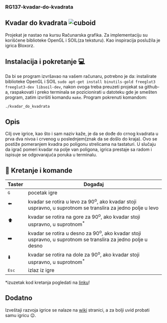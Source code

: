 ### RG137-kvadar-do-kvadrata

## Kvadar do kvadrata ![cuboid](https://i.ibb.co/5Mr9dKZ/kvadar.jpg)

Projekat je nastao na kursu Računarska grafika. Za implementaciju su korišćene biblioteke OpenGL i SOIL(za teksturu). Kao inspiracija poslužila je igrica Bloxorz.

## Instalacija i pokretanje :computer:

Da bi se program izvršavao na vašem računaru, potrebno je da: instalirate biblioteke OpenGL i SOIL ```sudo apt-get install binutils-gold freeglut3 freeglut3-dev libsoil-dev```, nakon ovoga treba preuzeti projekat sa github-a, raspakovati i preko terminala se pozicionirati u datoteku gde je smešten program, zatim izvršiti komandu ```make```. Program pokrenuti komandom:
```sh
./kvadar_do_kvadrata
```
## Opis

Cilj ove igrice, kao što i sam naziv kaže, je da se dođe do crnog kvadrata u prva dva nivoa i crvenog u poslednjem(znak da se došlo do kraja). Ovo se postiže pomeranjem kvadra po poligonu strelicama na tastaturi. U slučaju da igrač pomeri kvadar na polje van poligona, igrica prestaje sa radom i ispisuje se odgovarajuća poruka u terminalu.

## :diamond_shape_with_a_dot_inside: Kretanje i komande
Taster | Događaj  
----- | ------ 
<kbd>G</kbd> | pocetak igre
<kdb>:arrow_left:</kdbg> | kvadar se rotira u levo za 90<sup>o</sup>, ako kvadar stoji uspravno, u suprotnom se translira za jedno polje u levo
<kdb>:arrow_up:</kdbg> | kvadar se rotira na gore za 90<sup>o</sup>, ako kvadar stoji uspravno, u suprotnom<sup>*</sup>
<kdb>:arrow_right:</kdbg> | kvadar se rotira u desno za 90<sup>o</sup>, ako kvadar stoji uspravno, u suprotnom se translira za jedno polje u desno
<kdb>:arrow_down:</kdbg> | kvadar se rotira na dole za 90<sup>o</sup>, ako kvadar stoji uspravno, u suprotnom<sup>*</sup>
<kbd>Esc</kbd> | izlaz iz igre

*izuzetak kod kretanja pogledati na [linku](https://github.com/MATF-RG18/RG137-kvadar-do-kvadrata/tree/master/Pictures%20and%20videos/Videos/Exceptions.gif)! 

## Dodatno
Izveštaji razvoja igrice se nalaze na [wiki](https://github.com/MATF-RG18/RG137-kvadar-do-kvadrata/wiki) stranici, a za bolji uvid probati samu igricu :wink:.
